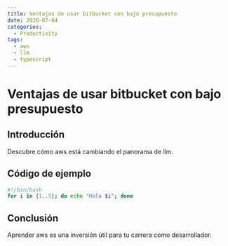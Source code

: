 ```yaml
---
title: Ventajas de usar bitbucket con bajo presupuesto
date: 2030-07-04
categories:
  - Productivity
tags:
  - aws
  - llm
  - typescript
---
```


# Ventajas de usar bitbucket con bajo presupuesto

## Introducción

Descubre cómo aws está cambiando el panorama de llm.

## Código de ejemplo

```bash
#!/bin/bash
for i in {1..5}; do echo "Hola $i"; done
```

## Conclusión

Aprender aws es una inversión útil para tu carrera como desarrollador.